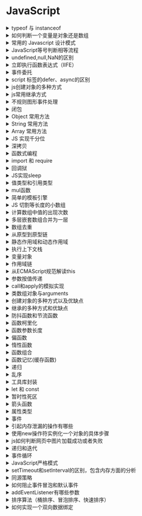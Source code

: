 # JavaScript

<details>
<summary>typeof 与 instanceof</summary>

> `typeof` 和 `instanceof` 常用来判断一个变量类型

typeof 一般只能返回如下几个结果: 

- number
- string
- boolean
- object
- function
- undefined

> `instanceof` 运算符判断是否属于某个构造的实例

#### 参考

- [JS中typeof与instanceof的区别](https://www.cnblogs.com/Trr-984688199/p/6180040.html)
- [JavaScript专题之类型判断(上)](https://github.com/mqyqingfeng/Blog/issues/28)
- [JavaScript专题之类型判断(下)](https://github.com/mqyqingfeng/Blog/issues/30)

</details>

<details>
<summary>如何判断一个变量是对象还是数组</summary>

- typeof + length

由于 `typeof` 都返回 `object`，因此需要加上 `length` 属性判断

```js
(o)=>{
  if(typeof o === 'object'){
    if( typeof o.length === 'number' ){
      return 'Array';
    } else {
      return 'Object';
    }
  }
}
```

- instanceof

```js
var obj = {};
var arr = [];

obj instanceof Object
arr instanceof Array
```

由于数组也是 `Object`，因此在判断的时候，需要先判断是否为 Array，然后才是 Object

```js
(o)=>{
  if(o instanceof Array){
    return 'Array';
  } else if(o instanceof Object){
    return 'Object';
  }
}
```

- constructor

```js
(o)=>{
  if(o.constructor === Array){
    return 'Array';
  } else if(o.constructor === Object){
    return 'Object';
  }
}
```

- toString()

数组原型和对象原型定义的toString()方法不同

```js
(o)=>{
  if(Object.prototype.toString.call(o) === '[object Array]'){
    return 'Array';
  } else if(Object.prototype.toString.call(o) === '[object Object]'){
    return 'Object';
  }
}
```

- Array.isArray()

```js
(o)=>{
  if(Array.isArray(o)){
    return 'Array';
  }
  return 'Object';
}
```

#### 参考

- [JS中typeof与instanceof的区别](https://www.cnblogs.com/Trr-984688199/p/6180040.html)
- [判断一个变量类型是数组还是对象](https://www.cnblogs.com/Walker-lyl/p/5597547.html)

</details>

<details>
<summary>常用的 Javascript 设计模式</summary>

> 设计模式：一套被反复使用、经过分类编目的、代码设计经验的总结

- 单体模式
- 工厂模式
- 单例模式
- 观察者模式（发布订阅模式）
- 策略模式
- 模板模式
- 代理模式
- 外观模式

#### 单体模式（不是单例）

> 只能被实例化一次，将一批相关的属性和方法组织在一起的对象

```js
const Singleton = {
  attribute: true,
  method1: ()=>{},
  method2: ()=>{}
};
```

#### 工厂模式

> 提供创建对象的接口，意思就是根据领导（调用者）的指示（参数），生产相应的产品（对象）

- `简单工厂模式`：使用一个类，通常为单体，来生成实例。
- `复杂工厂模式`：将其成员对象的实列化推到子类中，子类可以重写父类接口方法以便创建的时候指定自己的对象类型

```js
 // 简单工厂模式
const XMLHttpFactory = function(){};

XMLHttpFactory.createXMLHttp = function(){
  let XMLHttp = null;
  if (window.XMLHttpRequest){
    XMLHttp = new XMLHttpRequest()
  } else if (window.ActiveXObject){
    XMLHttp = new ActiveXObject("Microsoft.XMLHTTP")
  }
  return XMLHttp;
}

// XMLHttpFactory.createXMLHttp()这个方法根据当前环境的具体情况返回一个XHR对象。
const AjaxHander = function(){
  const XMLHttp = XMLHttpFactory.createXMLHttp();
}
```

```js
// 复杂工厂模式
const XMLHttpFactory =function(){};

XMLHttpFactory.prototype = {
　　// 如果真的要调用这个方法会抛出一个错误，它不能被实例化，只能用来派生子类
　　createFactory:function(){
  　　throw new Error('我是一个抽象方法，不能直接调用');
　　}
}

const XHRHandler = function(){}; // 定义一个子类

// 子类继承父类原型方法
extend( XHRHandler , XMLHttpFactory );

XHRHandler.prototype = new XMLHttpFactory(); // 把超类原型引用传递给子类,实现继承
XHRHandler.prototype.constructor = XHRHandler; // 重置子类原型的构造器为子类自身

//重新定义createFactory 方法
XHRHandler.prototype.createFactory = function(){
  var XMLHttp = null;
  if (window.XMLHttpRequest){
    XMLHttp = new XMLHttpRequest();
  } else if (window.ActiveXObject){
    XMLHttp = new ActiveXObject("Microsoft.XMLHTTP")
  }
  return XMLHttp;
}
```

#### 单例模式

> 单例模式定义了一个对象的创建过程，此对象只有一个单独的实例

```js
var single = (function(){
  var instance;

  function getInstance(){
　　// 如果该实例存在，则直接返回，否则就对其实例化
    if( instance === undefined ){
        instance = new Constructor();
    }
    return instance;
  }

  function Constructor(){
    // ... 生成单例的构造函数的代码
  }

  return {
      getInstance : getInstance
  }
})();
```

#### 观察者模式

> 定义对象间的一种一对多的依赖关系，以便当一个对象的状态发生改变时，所有依赖于它的对象都得到通知并自动刷新，也被称为是发布订阅模式。  
它需要一种高级的抽象策略，以便订阅者能够彼此独立地发生改变，而发行方能够接受任何有消费意向的订阅者  

```js
var pubsub = {};   // 定义发布者

(function (q) {

  var list = [],  //回调函数存放的数组，也就是记录有多少人订阅了我们东西
    subUid = -1;

  // 发布消息,遍历订阅者
  q.publish = function (type, content) {
    // type 为文章类型，content为文章内容

    // 如果没有人订阅，直接返回
    if (!list[type]) {

      return false;
    }

    setTimeout(function () {
      var subscribers = list[type],
        len = subscribers ? subscribers.length : 0;

      while (len--) {
        // 将内容注入到订阅者那里
        subscribers[len].func(type, content);
      }
    }, 0);

    return true;

  };
  //订阅方法，由订阅者来执行
  q.subscribe = function (type, func) {
    // 如果之前没有订阅过
    if (!list[type]) {
      list[type] = [];
    }

    // token相当于订阅者的id，这样的话如果退订，我们就可以针对它来知道是谁退订了。
    var token = (++subUid).toString();
    // 每订阅一个，就把它存入到我们的数组中去
    list[type].push({
      token: token,
      func: func
    });
    return token;
  };
  //退订方法
  q.unsubscribe = function (token) {
    for (var m in list) {
      if (list[m]) {
        for (var i = 0, j = list[m].length; i < j; i++) {
          if (list[m][i].token === token) {
            list[m].splice(i, 1);
            return token;
          }
        }
      }
    }
    return false;
  };

}(pubsub));

//将订阅赋值给一个变量，以便退订
var xing = pubsub.subscribe('JavaScript', function (type, content) {
  console.log('xing订阅的' + type + ": 内容内容为：" + content);
});

// 发布通知
pubsub.publish('JavaScript', '关于js的内容');
// 退订
pubsub.unsubscribe(girlA);
```

#### 策略模式

> 策略模式指的是定义一些列的算法，把他们一个个封装起来，目的就是将算法的使用与算法的实现分离开来。说白了就是以前要很多判断的写法，现在把判断里面的内容抽离开来，变成一个个小的个体

- Before

```js
function Price(personType, price) {
  //vip 5 折
  if (personType == 'vip') {
    return price * 0.5;
  } 
  else if (personType == 'old'){ //老客户 3 折
    return price * 0.3;
  } else {
    return price; //其他都全价
  }
}
```

- After

```js
// 对于vip客户
function vipPrice() {
  this.discount = 0.5;
}

vipPrice.prototype.getPrice = function (price) {
  　　return price * this.discount;
}
// 对于老客户
function oldPrice() {
  this.discount = 0.3;
}

oldPrice.prototype.getPrice = function (price) {
  return price * this.discount;
}
// 对于普通客户
function Price() {
  this.discount = 1;
}

Price.prototype.getPrice = function (price) {
  return price;
}

// 上下文，对于客户端的使用
function Context() {
  this.name = '';
  this.strategy = null;
  this.price = 0;
}

// strategy 不同客户对应的策略
Context.prototype.set = function (name, strategy, price) {
  this.name = name;
  this.strategy = strategy;
  this.price = price;
}
Context.prototype.getResult = function () {
  console.log(this.name + ' 的结账价为: ' + this.strategy.getPrice(this.price));
}

var context = new Context();
var vip = new vipPrice();
context.set('Vip', vip, 200);
context.getResult(); // Vip 的结账价为: 100
```

#### 模板模式

> 将一些公共方法封装到父类，子类可以继承这个父类，并且可以在子类中重写父类的方法，从而实现自己的业务逻辑

```js
var Interview = function () { };
// 笔试
Interview.prototype.writtenTest = function () {
  console.log("父类前端笔试");
};
// 技术面试
Interview.prototype.technicalInterview = function () {
  console.log("父类技术面试");
};

// 代码初始化
Interview.prototype.init = function () {
  this.writtenTest();
  this.technicalInterview();
};

// 重写父类方法，继承父类其他方法。
var AliInterview = function () { };
// 重置原型，即继承
AliInterview.prototype = new Interview();

// 子类重写方法 实现自己的业务逻辑
AliInterview.prototype.writtenTest = function () {
  console.log("子类前端面试");
}
var AliInterview = new AliInterview();
AliInterview.init();

// 子类前端笔试
// 父类技术面试
```

#### 代理模式

> 代理模式的中文含义就是帮别人做事，javascript的解释为：把对一个对象的访问, 交给另一个代理对象来操作.

```js
// 补打卡事件
var fillOut = function (lateDate) {
  this.lateDate = lateDate;
};

// Boss
var Boss = function (fillOut) {
  this.state = function (isSuccess) {
    console.log("忘记打卡的日期为：" + fillOut.lateDate + ", 补打卡状态：" + isSuccess);
  }
};
// 秘书代理boss 完成补打卡审批
var Secretary = function (fillOut) {
  this.state = function (isSuccess) {
    (new Boss(fillOut)).state(isSuccess); // 替Boss审批
  }
};

// 调用方法：
var secretary = new Secretary(new fillOut("2016-9-11"));
secretary.state("补打卡成功");
```

#### 外观模式

> 通过编写一个单独的函数，来简化对一个或多个更大型的，可能更为复杂的函数的访问。也就是说可以视外观模式为一种简化某些内容的手段，说白了，外观模式就是一个函数，封装了复杂的操作

比如一个跨浏览器的ajax调用

```js
function ajax(type, url, callback, data) {
  // 根据当前浏览器获取对ajax连接对象的引用
  var xhr = (function () {
    if (window.XMLHttpRequest) {
      return new XMLHttpRequest(); // 所有现代浏览器所使用的标准方法
    } else if (window.ActiveXObject) {
      return new ActiveXObject(); // 较老版本的internet Explorer兼容
    }
    // 如果没能找到相关的ajax连接对象，则跑出一个错误。
    throw new Error("Ajax not support in this browser.")
  }()),
    STATE_LOADED = 4,
    STATUS_OK = 200;
  // 一但从服务器收到表示成功的相应消息，则执行所给定的回调方法
  xhr.onreadystatechange = function{
    if (xhr.readyState !== STATE_LOADED) {
      return;
    }
    if (xhr.state == STATUS_OK) {
      callback(xhr.responseText);
    }
  }

  // 使用浏览器的ajax连接对象来向所给定的URL发出相关的调用
  xhr.open(type.toUpperCase(), url);
  xhr.send(data);
}

// 使用方法
ajax("get", "/api/fetch", function (result) {
  alert('收到的数据为：' + result);
})
```

#### 参考

- [常用的javascript设计模式](https://www.cnblogs.com/xianyulaodi/p/5827821.html)

</details>

<details>
<summary> JavaScript等号判断相等流程 </summary>

#### ===运算符判断相等的流程是怎样的

- 类型不同，不等
- null，undefined，boolean，number这四个类型的只要值(数值)相等，就相等，0 === 0 //true
- 只要其中有一个为NAN，则不等
- string类型，长度/内容/编码不同，都是不等，相同位置包含相同的16位，相等
- 指向相同的对象，数组，函数，则相等，若指向不同对象，不等

#### ==运算符判断相等的流程是怎样的

- 若类型不同，则按===规则判断
- 类型不同，则启用隐式类型转换
- 有NAN，一律返回false
- 有布尔类型，布尔类型转换成数字比较
- 有string类型，两种情况： 1. 对象，对象用toString方法转换成string相比。2.数字，string类型转换成数字进行比较
- null和undefined不会相互转换，相等
- 有数字类型，和对象相比，对象用valueof转换成原始值进行比较
- 其他情况，一律返回false

#### 参考

- [javascript等号判断相等流程](https://segmentfault.com/a/1190000006813184)

</details>

<details>
<summary> undefined,null,NaN的区别 </summary>

#### 类型分析

> JavaScript中的数据类型有 undefined,boolean,number,string,object等5种，前4种为原始类型，第5种为引用类型

```js
var a1;
var a2 = true;
var a3 = 1;
var a4 = "Hello";
var a5 = new Object();
var a6 = null;
var a7 = NaN;
var a8 = undefined;

typeof a  // undefined
typeof a1 // undefined
typeof a2 // boolean
typeof a3 // number
typeof a4 // string
typeof a5 // object
typeof a6 // object
typeof a7 // number
```

可以看出 `未定义的值` 和定义未赋值的为 `undefined`，`null` 是一种特殊的 `object` ,`NaN` 是一种特殊的 `number`

#### 比较运算

```js
var a1;  // undefined
var a2 = null;
var a3 = NaN;

a1 == a2 // true
a1 != a2 // false
a1 == a3 // false
a1 != a3 // true
a2 == a3 // false
a2 != a3 // true
a3 == a3 // false
a3 != a3 // true
```

1）`undefined` 与 `null` 是相等  
2）`NaN` 与任何值都不相等，与自己也不相等  

> null 表示无值，而 undefined 表示一个未声明的变量，或已声明但没有赋值的变量，或一个并不存在的对象属性

#### 参考

- [undefined,null,NaN的区别](https://www.jb51.net/article/44472.htm)

</details>

<details>
<summary>立即执行函数表达式（IIFE）</summary>

#### 参考

- [立即执行函数表达式（IIFE）](https://segmentfault.com/a/1190000003985390)

</details>

<details>
<summary>事件委托</summary>

#### 参考

- [事件委托](https://www.cnblogs.com/liugang-vip/p/5616484.html)

</details>

<details>
<summary>script 标签的defer、async的区别</summary>

> 由于解释器在解析执行js代码期间会阻塞页面其余部分的渲染，对于存在大量js代码的页面来说会导致浏览器出现长时间的空白和延迟

- `defer` 和 `async` 在网络加载过程是一致的，都是异步加载并执行的
- 两者的区别在于脚本加载完成之后何时执行，`defer` 执行需要等到文档所有元素解析完成之后，DOMContentLoaded事件触发执行之前，而 `async` 是加载完成后立即执行
- 如果存在多个有 `defer` 属性的脚本，那么它们是按照 `加载顺序` 执行脚本的；而对于 `async`，它的加载和执行是紧紧挨着的，无论声明顺序如何，只要加载完成就立刻执行，它对于应用脚本用处不大，因为它完全不考虑依赖

#### 参考

- [script标签中defer和async属性的区别](https://www.cnblogs.com/neusc/archive/2016/08/12/5764162.html)

</details>

<details>
<summary>js创建对象的多种方式</summary>

- 对象字面量
- 内置构造函数
- 构造函数模式
- 原型
- class

#### 参考

- [js创建对象的多种方式及优缺点](https://www.cnblogs.com/cythia/p/6958021.html)
- [JavaScript深入之创建对象的多种方式以及优缺点](https://github.com/mqyqingfeng/Blog/issues/15)

</details>

<details>
<summary>js常用继承方式</summary>

- 原型

```js
function Parent() { }
function Child() {}

Child.prototype = new Parent();
```

- 构造函数

```js
function Parent(name, age) {
  this.name = name;
  this.age = age;
}

function Child(name, age) {
  Parent.call(this, name, age); // 或者apply
}
```

- extends

```js
class Parent (){ }
class Child extends Parent { }
```

#### 参考

- [js中实现继承的几种方式](https://www.cnblogs.com/diligentYe/p/6413450.html)
- [JavaScript深入之继承的多种方式和优缺点](https://github.com/mqyqingfeng/Blog/issues/16)

</details>

<details>
<summary>不规则图形事件处理</summary>

**热区处理**

</details>

<details>
<summary>闭包</summary>

> 一个拥有许多变量和绑定了这些变量的环境的表达式（通常是一个函数），因而这些变量也是该表达式的一部分

> 闭包 = 函数 + 函数能够访问的自由变量  
> 自由变量是指在函数中使用的，但既不是函数参数也不是函数的局部变量的变量

**从技术的角度讲，所有的JavaScript函数都是闭包**

```js
var a = 1;

function foo() {
  console.log(a);
}

foo();
```

> foo 函数可以访问变量 a，但是 a 既不是 foo 函数的局部变量，也不是 foo 函数的参数，所以 a 就是自由变量。  
> 那么，函数 foo + foo 函数访问的自由变量 a 不就是构成了一个闭包嘛

因此这也就能解释为什么 `所有的JavaScript函数都是闭包`

#### 参考

- [全面理解Javascript闭包和闭包的几种写法及用途](https://www.cnblogs.com/yunfeifei/p/4019504.html)
- [学习Javascript闭包（Closure）](http://www.ruanyifeng.com/blog/2009/08/learning_javascript_closures.html)
- [JavaScript深入之闭包](https://github.com/mqyqingfeng/Blog/issues/9)

</details>

<details>
<summary>Object 常用方法</summary>

#### 参考

- [Object | MDN](https://developer.mozilla.org/zh-CN/docs/Web/JavaScript/Reference/Global_Objects/Object)

</details>

<details>
<summary>String 常用方法</summary>

#### 参考

- [String | MDN](https://developer.mozilla.org/en-US/docs/Web/JavaScript/Reference/Global_Objects/String)

</details>

<details>
<summary>Array 常用方法</summary>

#### 参考

- [Array | MDN](https://developer.mozilla.org/en-US/docs/Web/JavaScript/Reference/Global_Objects/Array)

</details>

<details>
<summary>JS 实现千分位</summary>

- 正则

```js
function format (num) {  
  var reg=/\d{1,3}(?=(\d{3})+$)/g;   
  return (num + '').replace(reg, '$&,');  
}
```

- for循环

```js
function format(num){  
  num=num+'';//数字转字符串  
  var str="";//字符串累加  
  for(var i=num.length- 1,j=1;i>=0;i--,j++){  
      if(j%3==0 && i!=0){//每隔三位加逗号，过滤正好在第一个数字的情况  
          str+=num[i]+",";//加千分位逗号  
          continue;  
      }  
      str+=num[i];//倒着累加数字
  }  
  return str.split('').reverse().join("");//字符串=>数组=>反转=>字符串  
} 
```

#### 参考

- [JS 实现千分位](https://www.cnblogs.com/lvmylife/p/8287247.html)

</details>

<details>
<summary>深拷贝</summary>

```js
function deepClone(obj){
    let objClone = Array.isArray(obj)?[]:{};
    if(obj && typeof obj==="object"){
        for(key in obj){
            if(obj.hasOwnProperty(key)){
                //判断ojb子元素是否为对象，如果是，递归复制
                if(obj[key]&&typeof obj[key] ==="object"){
                    objClone[key] = deepClone(obj[key]);
                }else{
                    //如果不是，简单复制
                    objClone[key] = obj[key];
                }
            }
        }
    }
    return objClone;
}
```

#### 参考

- [JS 深拷贝](https://www.cnblogs.com/echolun/p/7889848.html)
- [JavaScript专题之深浅拷贝](https://github.com/mqyqingfeng/Blog/issues/32)

</details>

<details>
<summary>函数式编程</summary>

> 将复杂过程抽象成单一处理逻辑的纯函数编码思想，即一个函数只干一件事件，相同输入对应相同输出，不受外部环境影响，执行过程也不影响外部环境

#### 参考

- [漫谈 JS 函数式编程](http://web.jobbole.com/91602/)

</details>

<details>
<summary>import 和 require</summary>

- `require` 是 `AMD|CommonJS` 规范的实现，动态加载模块，在运行时确定模块的依赖关系及输入/输出的变量
- `import` 静态加载，在编译时期就确定输入/输出的变量

#### 参考

- [JS 中的require 和 import 区别](https://www.cnblogs.com/ariel-zhang/p/7127714.html)
- [Javascript(es2016) import和require用法和区别](https://blog.csdn.net/chinaycheng/article/details/52559439)
- [前端模块化（CommonJs,AMD和CMD）](https://www.jianshu.com/p/d67bc79976e6)

</details>

<details>
<summary>回调狱</summary>

- Promise
- async / await
- Generator
- * / yeild

#### 参考

- [JavaScript中避免回调地狱方法](https://blog.csdn.net/m0_37263637/article/details/80742239)

</details>

<details>
<summary>JS实现sleep</summary>

```js
function sleep(numberMillis) {
  var now = new Date();
  var exitTime = now.getTime() + numberMillis;
  while (true) {
    now = new Date();
    if (now.getTime() > exitTime)
      return;
  }
} 
```

#### 参考

- [javascript里模拟sleep(两种实现方式)](https://www.jb51.net/article/33581.htm)

</details>

<details>
<summary>值类型和引用类型</summary>

- 基本数据类型：`undefined`、`null`、`boolean`、`number`、`string`、`symbol`
- 引用数据类型：`object`、`array`、`function`

值类型直接指向值，引用类型指向内存地址

#### 参考

- [JS 的基本数据类型和引用数据类型](https://github.com/zanjs/awesome-frontend-interview/issues/6)

</details>

<details>
<summary>mul函数</summary>

- 递归 和 valueOf

```js
function mul(x) {
  const res = (y) => mul(x * y);
  res.valueOf = () => x;
  return res;
}
```

#### 参考

- [mul函数](https://www.cnblogs.com/newh5/p/6337038.html)

</details>

<details>
<summary>简单的模板引擎</summary>

主要思想通过 `new Function` 构造可执行的方法

```js
var fn = new Function("arg", "console.log(arg + 1);");
```

等同于

```js
var fn = function(arg) {
  console.log(arg + 1);
}
```

#### 参考

- [教你使用javascript简单写一个页面模板引擎](https://www.jb51.net/article/65480.htm)
- [underscore 系列之实现一个模板引擎(上)](https://github.com/mqyqingfeng/Blog/issues/63)
- [underscore 系列之实现一个模板引擎(下)](https://github.com/mqyqingfeng/Blog/issues/70)

</details>

<details>
<summary>JS 切割等长度的小数组</summary>

```js
const chunk = (arr, size) =>
Array.from({length: Math.ceil(arr.length / size)}, (v, i) => arr.slice(i * size, i * size + size));
// chunk([1,2,3,4,5], 2) -> [[1,2],[3,4],[5]]
```

#### 参考

- [30-seconds-of-code](https://github.com/kujian/30-seconds-of-code#chunk)

</details>

<details>
<summary>计算数组中值的出现次数</summary>

```js
const counts = (arr, value) => arr.reduce((a, v) => v === value ? a + 1 : a + 0, 0);
```

#### 参考

- [30-seconds-of-code](https://github.com/kujian/30-seconds-of-code#countoccurrences)

</details>

<details>
<summary>多层嵌套数组合并为一层</summary>

```js
const deepFlatten = arr => [].concat(...arr.map(v => Array.isArray(v) ? deepFlatten(v) : v));
```

#### 参考

- [30-seconds-of-code](https://github.com/kujian/30-seconds-of-code#deepFlatten)

</details>

<details>
<summary>数组去重</summary>

这种方式有意思哈

```js
const unique = arr => arr.filter(i => arr.indexOf(i) === arr.lastIndexOf(i));
```

#### 参考

- [30-seconds-of-code](https://github.com/kujian/30-seconds-of-code#filternonunique)
- [JavaScript专题之数组去重](https://github.com/mqyqingfeng/Blog/issues/27)

</details>

<details>
<summary>从原型到原型链</summary>

`prototype` `__proto__` 是属性，并不是原型；`prototype` 是构造函数上的属性，而 `__proto__` 是实例对象上的属性; 而 构造的`prototype`属性指向的是一个对象，而这个对象才是原型，而实例对象的`__proto__`属性也是执行这个原型

即： `构造.prototype` === `原型` === `实例.__proto__`

而原型有一个 `constructor` 属性，这个属性指向的又是构造，因此又有了 

`原型.constructor` === `构造`,也有了下边的推导：

`原型.constructor` === `构造` === `构造.prototype.constructor` === `实例.__proto__.constructor`

#### 参考

- [JavaScript深入系列](https://github.com/mqyqingfeng/Blog/issues/2)

</details>

<details>
<summary>静态作用域和动态作用域</summary>

> 一个概念 静态作用域 即是 `词法作用域`

- JavaScript 采用的是`词法作用域`，函数的作用域在函数定义的时候就决定了
- 相对于静态的`动态作用域`，动态的作用域是在函数执行的时候决定的.

**变量提升**： 提升的是`声明`，不包含初始操作  
**函数提升**：同样提升的是 函数`声明`,而函数表达式不能提升的(`var fun = ()=>{}`; fun，虽然是个函数，但它(`fun`)是一个函数表达式，和普通的变量声明一样)，且 **函数提升优先级高于变量提升** ，如  

```js
f(); 
var scope = "local scope"; 
function f() { return ; } // 这里的scope是undefined

// 等价于

function f() {return scope};
var scope; // 变量提升，提升的只是申明
f(); // 执行的时候变量并没有赋值，所以是undefined
scope = "local scope";
```

#### 参考

- [JavaScript词法作用域和动态作用域](https://github.com/mqyqingfeng/Blog/issues/3)

</details>

<details>
<summary>执行上下文栈</summary>

> 管理JavaScript执行上下文的栈对象

JavaScript 的可执行代码(executable code)的类型：

- 全局代码
- 函数代码
- eval代码

栈底是全局上下文，只有当整个应用程序结束的时候，`执行上下文栈 EC-Stack`才会被清空

#### 参考

- [JavaScript深入之执行上下文栈](https://github.com/mqyqingfeng/Blog/issues/4)

</details>

<details>
<summary>变量对象</summary>

> 当 JavaScript 代码执行一段可执行代码(executable code)时，会创建对应的执行上下文(execution context)。对于每个执行上下文，都有三个重要属性：

- 变量对象(Variable object，VO)
- 作用域链(Scope chain)
- this

> 变量对象是与执行上下文相关的数据作用域，存储了在上下文中定义的变量和函数声明

`变量对象` ：个人理解为存储了当前上下文对象下的 `变量`和 `函数声明` 的一个容器对象  

> 不同上下文下的变量对象是不同的，分为 `全局上下文下的变量对象` 和 `函数上下文下的变量对象`

### 全局上下文下的变量对象

> 全局上下文中的变量对象就是全局对象，如 浏览器中的 `window` 对象，Nodejs中的 `global`  
> 全局上下文下的变量对象使用 `VO` 表示  

### 函数上下文下的变量对象

> 函数上下文下中我们使用活动对象(activation object) `AO` 来表示变量对象

> **活动对象和变量对象其实是一个东西**，只是变量对象是规范上的或者说是引擎实现上的，不可在 JavaScript 环境中访问，只有到当进入 `一个执行上下文` 中，这个执行上下文的变量对象才会被激活，所以才叫 `activation object` ，而只有被激活的变量对象，也就是活动对象上的各种属性才能被访问

个人理解为：变量对象是一个抽象的概念或抽象实现，最开始（`声明的阶段`）是不能直接获取的；而只有在 `进入函数上下文`，`执行` 的时候（`解析的阶段`）才能被访问，也就是从 `VO`要变成 `AO`的话，需要 `进入函数上下文`

**执行上下文的代码会分成两个阶段进行处理：分析和执行，我们也可以叫做：**

- 进入执行上下文
- 代码执行

### 进入执行上下文

> 当进入执行上下文时，这时候还没有执行代码，

变量对象会包括：

1. 函数的所有形参 (如果是函数上下文)
    - 由名称和对应值组成的一个变量对象的属性被创建
    - 没有实参，属性值设为 undefined
2. 函数声明
    - 由名称和对应值（函数对象(function-object)）组成一个变量对象的属性被创建
    - 如果变量对象已经存在相同名称的属性，则完全替换这个属性
3. 变量声明
    - 由名称和对应值（undefined）组成一个变量对象的属性被创建；
    - 如果变量名称跟已经声明的形式参数或函数相同，则变量声明不会干扰已经存在的这类属性

个人理解为：分为三个阶段:

> 函数上下文才会有这个阶段，会先进行函数参数的声明，即 `形参初始阶段`，这个阶段变量对象的`属性`的会被创建，而形参的名称作为 `key`，值 `value` 为调用时的值；这个阶段没有实参，其值全都是 `undefined`,如：

```js
AO = {
  arguments:{...},
  param: value,
  param: value,
}
```

> 第二个阶段是 `函数声明的阶段` ，在这个阶段中变量对象 `属性`被创建，而 `函数名` 会作为 `key`，其值是这个函数，如果存在同名函数的话，后边的会覆盖前边的函数声明，如：

```js
AO = {
  arguments:{...},
  fun: ()=>{},
  fun: ()=>{},
}
```

> 第三个阶段是 `变量声明的阶段` ，在这个阶段变量被声明，`变量名` 作为 `key`,其值全都是 `undefined`，如果变量名称跟 `已经声明的形式参数` 或 `函数相同`，那么这个变量声明直接跳过(忽略不执行)，因此 *变量声明不会干扰已经存在的这个属性*，如：

```js
AO = {
  arguments:{...},
  variable: undefined,
  variable: undefined,
}
```

### 代码执行阶段

> 在代码执行阶段，会顺序执行代码，根据代码，修改变量对象的值

```js
AO = {
  arguments:{...},
  param: value,
  param: value,
  fun: ()=>{},
  fun: ()=>{},
  variable: value,
  variable: value,
}
```

> 总结

- `全局上下文`的 `变量对象` 初始化是 `全局对象`
- `函数上下文` 的 `变量对象` 初始化 `只` 包括 `Arguments 对象`
- 在 `进入执行上下文` 时会给 `变量对象` 添加 `形参`、`函数声明`、`变量声明` 等初始的属性值
- 在 `代码执行` 阶段，会再次修改变量对象的属性值，`具体的代码执行操作`

注意：

> 注重注意的是`进入执行上下文`第二个阶段，这个阶段有了 `形参` `函数声明` 但 `变量声明` 只是声明，变量具体的值需要到代码执行的时候才能确定

如下代码：

```js
console.log(foo);

function foo(){
    console.log("foo");
}

var foo = 1;
```

等价于

```js
var foo = ()=>{} // 函数声明，函数提升
// var foo; 变量声明，变量提升，由于与函数同名，被忽略，因此不执行
console.log(foo); // 打印出来的值是函数

foo = 1; // foo 被重新赋值为变量的值
```

#### 参考

- [JavaScript深入之变量对象](https://github.com/mqyqingfeng/Blog/issues/5)

</details>

<details>
<summary>作用域链</summary>

> 当查找变量的时候，会先从当前上下文的变量对象中查找，如果没有找到，就会从父级(词法层面上的父级)执行上下文的变量对象中查找，一直找到全局上下文的变量对象，也就是全局对象。这样由多个执行上下文的变量对象构成的链表就叫做作用域链

个人理解为：作用域链就是保存了当前上下文，和所有父级(词法层面父级)上下文的一个栈集合，而这个上下文环境是使用 `VO` 对象保存，而在函数具体的执行阶段(执行代码的时候) ，由 `VO` 转化成 `AO`，而这个作用域链会在函数中使用一个叫 `Scope` 的属性定义，`Scope` 就是当前函数能访问的所有上下文的集合数组，因此函数能根据这个集合查找自己能访问的属性或变量

如原文例子：

```js
function foo() {
  function bar() {
    ...
  }
}
```

1. 第一步：`foo` 函数进入到函数声明，形参初始化，变量声明的阶段，这个时候呢，会创建 `VO`对象，并保存当前函数能访问的`VO`引用到上下文中的 `Scope`，最外层始终是有一个 `全局VO` 的，不然我们怎么能在函数内部访问到全局变量和函数呢，即

```js
// foo 的 VO 对象
VO = {
  arguments: {...},
  bar: undefined,
  this,
}
```

```js
ECStack = [
  fooContext:{
    Scope:[global.VO]
  },
  globalContext,
]
```

2. 函数 `foo` 执行的时候，会先做好准备工作（预编译吧），VO 变成 `AO`，并在这个阶段完成变量赋值等初始操作，并且 把当前函数的作用域保存到 上下文的作用域链 `Scope` 当中,即

```js
ECStack = [
  fooContext:{
    Scope:[foo.AO, global.VO]
  },
  globalContext:{
    Scope:[global.VO]
  },
]
```

至于为什么在函数执行阶段的准备阶段，才进行当前作用域链的拷贝工作，个人理解为在之前的阶段（声明阶段），函数自己都不知道能访问到哪些东西，因为申明阶段的所有变量都是 `undefined`,因此在 `完成准备阶段之后，执行代码之前`，保存当前上下文的引用到作用域链，那么接下来执行代码的时候就能够通过作用域链访问到所有定义过的属性或方法

3. 在 `foo` 进入上下文，foo内部函数声明阶段的时候，`bar` 函数被申明，那么`bar` 的 `AO` 被创建，同样的也会保留自己能访问到的所有父级上下文到自己上下文的 `Scope` ，即

```js
ECStack = [
  barContext:{
    Scope:[bar.AO, foo.VO, global.VO]
  },
  fooContext:{
    Scope:[foo.AO, global.VO]
  },
  globalContext:{
    Scope:[global.VO]
  },
]
```

有点比较重要的是 `只有当函数执行的时候才会进行压栈的操作`，上边的 `ECStack` 只是为了展示 `Scope` 保存的内容  

其次，在我们的 `闭包` 操作当中，内部函数(`bar`)在外部函数(`foo`)执行结束后，任能继续访问外部函数定义的变量，那也是因为 `内部函数` 的上下文中作用域链保存了外部函数的 `AO` 对象，即使 外部函数已经执行完毕，并外部上下文被销毁，但由于还保留着对外部 `AO` 的引用，内存中数据并没有销毁，因此也是能够访问的，那么如下闭包的例子也就能解释了

```js
function outter() {
  var param = 1;
  function inner() {
    console.log(param)
  }

  return inner;
}

outter()();
```

#### 参考

- [JavaScript深入之作用域链](https://github.com/mqyqingfeng/Blog/issues/6)
- [JavaScript深入之执行上下文](https://github.com/mqyqingfeng/Blog/issues/8)

</details>

<details>
<summary>从ECMAScript规范解读this</summary>

还理解不了😅

#### 参考

- [JavaScript深入之从ECMAScript规范解读this](https://github.com/mqyqingfeng/Blog/issues/7)

</details>

<details>
<summary>参数按值传递</summary>

函数参数传递的时候，参数数据类型分为

- 值类型
- 引用类型

但这只是参数的类型，真正在传递给函数的时候，值类型传递值的拷贝  

而引用类型参数传递 **引用的拷贝**，原文讨论中有一个形象的比喻就是，`文件`、`文件夹` 和 `快捷方式` ，那么值传递就是直接拷贝文件，而引用类型是拷贝的快捷方式，因此在函数内部 `直接` 修改值，就是修改了快捷方式，将引用地址改变而已，并没有修改引用地址所指向的具体指，然后在函数内部修改 `引用地址所指向的值`,那么相当于修改原来的文件

#### 参考

- [JavaScript深入之参数按值传递](https://github.com/mqyqingfeng/Blog/issues/10)

</details>

<details>
<summary>call和apply的模拟实现</summary>

思路为：

- 将函数赋值给要绑定的 `this` 对象的一个属性
- 执行这个属性指向的函数
- 删除该属性

```js
Function.prototype.call = function(context) {
  // 首先要获取调用call的函数，用this可以获取
  context.fn = this; // 将函数赋值给要绑定的 `this` 对象的一个属性
  context.fn(); // 执行这个属性指向的函数
  delete context.fn; // 删除该属性
}

var foo = {
  value: 1
};

function bar() {
  console.log(this.value);
}

bar.call(foo);
```

#### 参考

- [JavaScript深入之call和apply的模拟实现](https://github.com/mqyqingfeng/Blog/issues/11)

</details>

<details>
<summary>类数组对象与arguments</summary>

#### 参考

- [JavaScript深入之类数组对象与arguments](https://github.com/mqyqingfeng/Blog/issues/14)

</details>

<details>
<summary>创建对象的多种方式以及优缺点</summary>

4.1

```js
function Person(name) {
    this.name = name;
    if (typeof this.getName != "function") {
        Person.prototype = {
            constructor: Person,
            getName: function () {
                console.log(this.name);
            }
        }
    }
}

var person1 = new Person('kevin');
var person2 = new Person('daisy');

// 报错 并没有该方法
person1.getName();

// 注释掉上面的代码，这句是可以执行的。
person2.getName();
```

个人对于原文这个示例的理解：

> 讨论中有个示例图，解释的比较清楚的一点是：js创建一个对象时是 `先建立原型关系`，而 `后执行构造函数`  
那么在 `第一个` `var person1= new Person('Kevin')` 调用的时候，函数(类)的 `Person.prototype` 还并没有被修改，然后再执行类似 `Person.apply(obj)` 的操作，在这个apply操作中，构造被执行，那么 `if` 里边的内容被执行，然后 `Person.prototype` 才被修改，指向新的一个字面量对象，
重点是，这个时候 `person1` 的原型还是指向的被 `修改之前` 的 `Person.prototype`，而在第二次 `var person2 = new Person('Daisy')` 的时候，`Person.prototype` 已经被修改，因此 `person1` 原型上是没有 `getName`，而 `person2` 可以正常调用

#### 参考

- [JavaScript深入之创建对象的多种方式以及优缺点](https://github.com/mqyqingfeng/Blog/issues/15)

</details>

<details>
<summary>继承的多种方式和优缺点</summary>

对于原文示例 6 寄生组合式继承，及直接写 `Child.prototype = Parent.prototype;` 的方式的理解

```js
function Parent (name) {
    this.name = name;
    this.colors = ['red', 'blue', 'green'];
}

Parent.prototype.getName = function () {
    console.log(this.name)
}

function Child (name, age) {
    Parent.call(this, name);
    this.age = age;
}

Child.prototype = new Parent();

var child1 = new Child('kevin', '18');
```

```js
function Parent (name) {
    this.name = name;
    this.colors = ['red', 'blue', 'green'];
}

Parent.prototype.getName = function () {
    console.log(this.name)
}

function Child (name, age) {
    Parent.call(this, name);
    this.age = age;
}

// 关键的三步
var F = function () {};

F.prototype = Parent.prototype;

Child.prototype = new F();


var child1 = new Child('kevin', '18');
```

这关键的第三步，个人这样理解的

> 第一种方式 `Child.prototype = new Parent()`，Child的原型直接指向的是Parent的 `实例`，这种方式会调用两次 Parent 构造这一点毋庸置疑，有意思的是修改为

```js
// 关键的三步
var F = function () {};
F.prototype = Parent.prototype;
Child.prototype = new F();
```

```js
Child.prototype = Parent.prototype;
```

这两种方式，区别在于下边一种是将Child的原型直接指向了Parent的原型，因此在修改Child.prototype的时候，是会修改到Parent.prototype，因为这两个指向的是同一个对象(原型是一个对象)，而使用 `F` 中间函数的方式，我的理解为 Child的原型指向`F` 的实例，而实例 `new F()` 的原型才是指向 `Parent.prototype` ，因此如下图：

```
Child.prototype -> `new F()`: F实例 -- F实例.__proto__ --> Parent.prototype -> {}:Parent的原型
```

那么在修改 Child.prototype 的时候，其实是在 `实例F` 上修改而已，没有直接在Parent.prototype 上修改

可以理解为在 Child 和 Parent 之间添加了一个 `中间层` ，但是这并没有破坏原型的继承

#### 参考

- [JavaScript深入之继承的多种方式和优缺点](https://github.com/mqyqingfeng/Blog/issues/16)

</details>

<details>
<summary>防抖函数和节流函数</summary>

概念解释

- 函数防抖: 频繁触发,一段时间内没有重复触发，才会执行一次函数
- 函数节流: 频繁触发,一段时间内只执行一次函数

防抖原理：`clearTimeout & setTimeout` 的运用

```js
function debounce(func, wait) {
  var timeout;
  return function () {
    clearTimeout(timeout)
    timeout = setTimeout(func, wait);
  }
}
```

节流原理：函数 `执行标示` + `clearTimeout & setTimeout` 的运用

```js
function throttle(func, wait) {
  var timeout;
  var previous = 0;

  return function() {
    context = this;
    args = arguments;
    if (!timeout) { // 执行过后 timeout 是有值的，直到被赋值 null
      timeout = setTimeout(function(){
        timeout = null; // 关键操作
        func.apply(context, args)
      }, wait)
    }
  }
}
```

#### 参考

- [JavaScript专题之跟着underscore学防抖](https://github.com/mqyqingfeng/Blog/issues/22)
- [JavaScript专题之跟着underscore学节流](https://github.com/mqyqingfeng/Blog/issues/26)
- [js函数节流和函数防抖](https://www.cnblogs.com/fanfan-code/p/6400282.html)

</details>

<details>
<summary>函数柯里化</summary>

> 柯里化是一种将使用多个参数的一个函数转换成一系列使用一个参数的函数的技术  
即：`1` 个 `n元` 的函数，转化为 `n` 个 `1元` 的函数

#### 参考

- [JavaScript专题之函数柯里化](https://github.com/mqyqingfeng/Blog/issues/42)

</details>

<details>
<summary>函数参数长度</summary>

- `函数.length` 为函数形参个数
- `arguments` 执行时实参个数

```js
var fun = function(a, b){
  console.log(arguments.length);
}

fun.length; // 2
fun(1, 2 , 3) // 3
```

#### 参考

- [JavaScript专题之函数柯里化 | issuecomment](https://github.com/mqyqingfeng/Blog/issues/42#issuecomment-362534423)
</details>

<details>
<summary>偏函数</summary>

> 将一个 `n元` 函数转换成一个 `n - x 元` 函数

#### 参考

- [JavaScript专题之偏函数](https://github.com/mqyqingfeng/Blog/issues/43)
</details>

<details>
<summary>惰性函数</summary>

- 非惰性函数写法

```js
function addEvent (type, el, fn) {
    if (window.addEventListener) {
        el.addEventListener(type, fn, false);
    }
    else if(window.attachEvent){
        el.attachEvent('on' + type, fn);
    }
}
```

- 惰性函数写法

```js
function addEvent (type, el, fn) {
    if (window.addEventListener) {
        addEvent = function (type, el, fn) {
            el.addEventListener(type, fn, false);
        }
    }
    else if(window.attachEvent){
        addEvent = function (type, el, fn) {
            el.attachEvent('on' + type, fn);
        }
    }
    
    addEvent(type, el, fn);
}
```

> 当我们每次都需要进行条件判断，其实只需要判断一次，接下来的使用方式都不会发生改变的时候，想想是否可以考虑使用惰性函数

两种写法对比分析：

> 惰性函数优势在于，再次执行时，并不需要再次判断，而是在第一次执行函数过程中，就将当前正确的方法重新赋值给了当前函数，那这样就可以减低执行时间，因此也是对函数的一种优化，之所以在函数内部执行一次函数 `addEvent` ，是因为第一次执行函数的时候 `if else` 只是对 `addEvent` 做了处理，并没有对 当前执行函数进行操作，因此在重新执行一次，即可达到在执行函数的同时并对函数进行惰性操作

#### 参考

- [JavaScript专题之惰性函数](https://github.com/mqyqingfeng/Blog/issues/44)
</details>

<details>
<summary>函数组合</summary>

还不能完全理解 😓 ，但这种方式将一个复杂的函数，颗粒化为多个简单的函数，这样可以提高代码复用和降低耦合，并且逻辑也更加清晰

#### 参考

- [JavaScript专题之函数组合](https://github.com/mqyqingfeng/Blog/issues/45)
</details>

<details>
<summary>函数记忆(缓存函数)</summary>

> 原理上把参数和对应的结果数据存到一个对象中，调用时，判断参数对应的数据是否存在，存在就返回对应的结果数据

```js
var memoize = function(func, hasher) {
    var memoize = function(key) {
        var cache = memoize.cache;
        var address = '' + (hasher ? hasher.apply(this, arguments) : key);
        if (!cache[address]) {
            cache[address] = func.apply(this, arguments);
        }
        return cache[address];
    };
    memoize.cache = {};
    return memoize;
};

var add = function(a, b, c) {
  return a + b + c;
}

var memoizedAdd = memoize(add, function(){
    var args = Array.prototype.slice.call(arguments)
    return JSON.stringify(args)
})

memoizedAdd(1, 2, 3)
```

#### 参考

- [JavaScript专题之函数记忆](https://github.com/mqyqingfeng/Blog/issues/46)
</details>

<details>
<summary>递归</summary>

- 尾调用

> 尾调用，是指函数内部的最后一个动作是函数调用。该调用的返回值，直接返回给函数

```js
// 尾调用
function f(x){
    return g(x);
}

// 非尾调用
function f(x){
    return g(x) + 1; // g(x) 的返回值还需要跟 1 进行计算后，f(x)才会返回值，因此这个不是尾调用
}
```

*由于 **尾调用** 对于函数执行上下文栈，在 `return` 操作时会先弹出父级上下文栈，因此在递归函数执行优化方面有优势*

```js
ECStack.push(<f> functionContext);
ECStack.pop();
ECStack.push(<g> functionContext);
ECStack.pop();
```

#### 参考

- [JavaScript专题之递归](https://github.com/mqyqingfeng/Blog/issues/49)
</details>

<details>
<summary>乱序</summary>

两种排序写法：

- 插入排序

```js
function InsertionSort(a, from, to) {
    for (var i = from + 1; i < to; i++) {
        var element = a[i];
        for (var j = i - 1; j >= from; j--) {
            var tmp = a[j];
            // comparefn，如果这个比较函数，使用 `Math.ramdom - 0.5` 的话，就存在乱序不完整的问题
            var order = comparefn(tmp, element);
            if (order > 0) {
                a[j + 1] = tmp;
            } else {
                break;
            }
        }
        a[j + 1] = element;
    }
};
```

- Fisher–Yates

> 原理：当前元素与以后随机位置的元素进行交换

```js
function shuffle(a) {
    var j, x, i;
    for (i = a.length; i; i--) {
        j = Math.floor(Math.random() * i);
        x = a[i - 1];
        a[i - 1] = a[j];
        a[j] = x;
    }
    return a;
}
```

#### 参考

- [JavaScript专题之乱序](https://github.com/mqyqingfeng/Blog/issues/51)
</details>

<details>
<summary>工具库封装</summary>

有如下几个知识点：

- `root` 挂载

```js
var root = (typeof self == 'object' && self.self == self && self) ||
           (typeof global == 'object' && global.global == global && global) ||
           this ||
           {};

var _ = function() {}

root._ = _;
```

- 面向对象和面向函数的实现

示例写法：

```js
// 函数式风格
_.each([1, 2, 3], function(item){
    console.log(item)
});

// 面向对象风格
_([1, 2, 3]).each(function(item){
    console.log(item)
});
```

实现方式：

```js
var _ = function(obj) {
    if (!(this instanceof _)) return new _(obj);
    this._wrapped = obj;
};
```

- 内部值缓存

```js
this._wrapped = obj;
```

- 函数方法挂载到函数原型

> 遍历函数上的方法然后赋值给函数原型

```js
_.prototype[func] = function() {
    var args = [this._wrapped];
    Array.prototype.push.apply(args, arguments);
    return func.apply(_, args);
};
```

- 链式调用

> 原理：`return` 当前函数对象，而不是直接返回结果，结果通过单独的方法调用，如 `vlaue`

```js
_.fun = function (obj) {
    var instance = _(obj);
    instance._chain = true;
    return instance;
};

_.prototype.value = function (){
  return this._wrapped;
}
```

- 防冲突函数

> 原理为先缓存冲突之前的值，然后将缓存之前的值重新赋值给冲突的变量，最后将当前工具函数对象，直接返回给接收的全局变量

```js
// 源码一开始的时候便储存之前的 _ 对象
var previousUnderscore = root._; // 假设root为window对象，即 window._; 那么previousUnderscore即缓存了之前的window._对象

_.noConflict = function() {
    root._ = previousUnderscore; // 执行函数时就将window._ = 重新赋值回去了
    return this; // 返回this 就是返回了当前函数对象，即 _ ;
};

var $ = _.noConflict(); // _ 对象那么就通过 $ 接收了
```

#### 参考

- [underscore 系列之如何写自己的 underscore](https://github.com/mqyqingfeng/Blog/issues/56)
- [underscore 系列之链式调用](https://github.com/mqyqingfeng/Blog/issues/57)
- [underscore 系列之防冲突与 Utility Functions](https://github.com/mqyqingfeng/Blog/issues/62)
</details>

<details>
<summary>let 和 const</summary>

> 为了加强对变量生命周期的控制，ECMAScript 6 引入了块级作用域

let 和 const 的特点

- 不会被提升
- 重复声明报错
- 不绑定全局作用域
- const是指向地址不能被修改，如果const定义的是对象，那么对象的属性还是可以被修改的

```js
const obj = { prop: ''};
obj.prop = 'some value';
```

#### 参考

- [ES6 系列之 let 和 const](https://github.com/mqyqingfeng/Blog/issues/82)
</details>

<details>
<summary>暂时性死区</summary>

> ES6明确规定，如果区块中存在let和const命令，这个区块对这些命令声明的变量，从一开始就形成了封闭作用域。凡是在声明之前就使用这些变量，就会报错。在代码块内，使用let命令声明变量之前，该变量都是不可用的。这在语法上，称为“暂时性死区”（temporal dead zone，简称 TDZ）

```js
function bar(x = y, y = 2) {
  return [x, y];
}

bar(); // 报错
```

编译之后，因为是严格模式，所有变量必须先声明

```js
"use strict";

function bar() {
  var x = arguments.length > 0 && arguments[0] !== undefined ? arguments[0] : y;
  var y = arguments.length > 1 && arguments[1] !== undefined ? arguments[1] : 2;

  return [x, y];
}
```

#### 参考

- [ES6 系列之 let 和 const](https://github.com/mqyqingfeng/Blog/issues/82)
- [js中暂时性死区的疑问](https://segmentfault.com/q/1010000008877158)

</details>

<details>
<summary>箭头函数</summary>

- 没有 this
- 没有 arguments
- 不能通过 new 关键字调用
- 没有原型
- 没有 super

#### 参考

- [ES6 系列之箭头函数](https://github.com/mqyqingfeng/Blog/issues/85)

</details>

<details>
<summary>属性类型</summary>

> 数据属性包含一个数据值的位置，在这个位置可以读取和写入值，数据属性有4个描述其行为的特性

- Configurable
- Enumerable
- Writable
- Value

*Object.defineProperty定义对象的属性 Configurable、Enumerable、Writable默认值都是false，而Value没有设置则是undefined*

#### 访问器属性

> 访问器属性不包括数据值，包含一堆getter和setter函数（这两个函数不是必须的）。在读取属性的时，会调用getter函数，这个函数负责返回有效值，在写入访问器属性时，会调用getter函数并传入新值，这个函数负责决定如何处理数据。分别有以下属性

- Configurable
- Enumerable
- Get
- Set

#### 参考

- [qianlongo/professional-js](https://github.com/qianlongo/professional-js/blob/master/%E7%AC%AC6%E7%AB%A0-%E9%9D%A2%E5%90%91%E5%AF%B9%E8%B1%A1%E7%9A%84%E7%A8%8B%E5%BA%8F%E8%AE%BE%E8%AE%A1.md#611-%E5%B1%9E%E6%80%A7%E7%B1%BB%E5%9E%8B)

</details>

<details>
<summary>事件</summary>

#### 参考

- [qianlongo/professional-js](https://github.com/qianlongo/professional-js/blob/master/%E7%AC%AC13%E7%AB%A0-%E4%BA%8B%E4%BB%B6.md)

</details>

<details>
<summary>引起内存泄漏的操作有哪些</summary>

- 全局变量引起
- 闭包引起
- dom清空，事件未清除
- 子元素存在引用
- 被遗忘的计时器

#### 参考

- [huruji/FE-Interview](https://huruji.github.io/FE-Interview/#/docs/JavaScript?id=_1%E5%BC%95%E8%B5%B7%E5%86%85%E5%AD%98%E6%B3%84%E6%BC%8F%E7%9A%84%E6%93%8D%E4%BD%9C%E6%9C%89%E5%93%AA%E4%BA%9B)

</details>

<details>
<summary>使用new操作符实例化一个对象的具体步骤</summary>

1.构造一个新的对象  
2.将构造函数的作用域赋给新对象（也就是说this指向了新的对象）  
3.执行构造函数中的代码  
4.返回新对象  

#### 参考

- [huruji/FE-Interview](https://huruji.github.io/FE-Interview/#/docs/JavaScript?id=_1%E5%BC%95%E8%B5%B7%E5%86%85%E5%AD%98%E6%B3%84%E6%BC%8F%E7%9A%84%E6%93%8D%E4%BD%9C%E6%9C%89%E5%93%AA%E4%BA%9B)

</details>

<details>
<summary>js如何判断网页中图片加载成功或者失败</summary>

- onload: 事件运行加载成功
- onerror: 事件判断失败

#### 参考

- [huruji/FE-Interview](https://huruji.github.io/FE-Interview/#/docs/JavaScript?id=_9js%E5%A6%82%E4%BD%95%E5%88%A4%E6%96%AD%E7%BD%91%E9%A1%B5%E4%B8%AD%E5%9B%BE%E7%89%87%E5%8A%A0%E8%BD%BD%E6%88%90%E5%8A%9F%E6%88%96%E8%80%85%E5%A4%B1%E8%B4%A5)

</details>

<details>
<summary>递归和迭代</summary>

> 迭代:利用变量的原值推算出变量的一个新值.如果递归是自己调用自己的话,迭代就是A不停的调用B.

```js
// 迭代，重复一定的算法，达到想要的目的
function iteration(x){
   var sum=1; 
   for(x; x>=1; x--){
       sum = sum * x;
   }
}
```

```js
// 递归
function recursion(x){
   if(x>1){
       return x * recursion(x-1);
   }else{
       return 1;
   }
}
```

#### 参考

- [深究递归和迭代的区别、联系、优缺点及实例对比](https://blog.csdn.net/laoyang360/article/details/7855860)
- [「递归」和「迭代」有哪些区别](https://www.zhihu.com/question/20278387)

</details>

<details>
<summary>事件循环</summary>

#### 参考

- [深入浅出Javascript事件循环机制(上)](https://zhuanlan.zhihu.com/p/26229293)
- [深入浅出Javascript事件循环机制(下)](https://zhuanlan.zhihu.com/p/26238030)

</details>

<details>
<summary>JavaScript严格模式</summary>

- 不允许不使用var关键字去创建全局变量，抛出ReferenceError
- 不允许对变量使用delete操作符，抛ReferenceError
- 不可对对象的只读属性赋值，不可对对象的不可配置属性使用delete操作符，不可为不可拓展的对象添加属性，均抛TypeError
- 对象属性名必须唯一
- 函数中不可有重名参数
- 在函数内部对修改参数不会反映到arguments中
- 淘汰arguments.callee和arguments.caller
- 不可在if内部声明函数
- 抛弃with语句

#### 参考

- [JavaScript严格模式下有哪些不同？](https://huruji.github.io/FE-Interview/#/docs/JavaScript?id=_17javascript%E4%B8%A5%E6%A0%BC%E6%A8%A1%E5%BC%8F%E4%B8%8B%E6%9C%89%E5%93%AA%E4%BA%9B%E4%B8%8D%E5%90%8C%EF%BC%9F)

</details>

<details>
<summary>setTimeout和setInterval的区别，包含内存方面的分析</summary>

> setTimeout表示间隔一段时间之后执行一次调用，而setInterval则是每间隔一段时间循环调用，直至clearInterval结束。 内存方面，setTimeout只需要进入一次队列，不会造成内存溢出，setInterval因为不计算代码执行时间，有可能同时执行多次代码， 导致内存溢出

#### 参考

- [setTimeout和setInterval的区别，包含内存方面的分析？](https://huruji.github.io/FE-Interview/#/docs/JavaScript?id=_18settimeout%E5%92%8Csetinterval%E7%9A%84%E5%8C%BA%E5%88%AB%EF%BC%8C%E5%8C%85%E5%90%AB%E5%86%85%E5%AD%98%E6%96%B9%E9%9D%A2%E7%9A%84%E5%88%86%E6%9E%90%EF%BC%9F)

</details>

<details>
<summary>同源策略</summary>

> 同源策略是指只有具有相同源的页面才能够共享数据，比如cookie，同源是指页面具有相同的协议、域名、端口号，有一项不同就不是同源。 有同源策略能够保证web网页的安全性

#### 参考

- [同源策略是什么？](https://huruji.github.io/FE-Interview/#/docs/JavaScript?id=_19%E5%90%8C%E6%BA%90%E7%AD%96%E7%95%A5%E6%98%AF%E4%BB%80%E4%B9%88%EF%BC%9F)

</details>

<details>
<summary>如何阻止事件冒泡和默认事件</summary>

> 标准的DOM对象中可以使用事件对象的stopPropagation()方法来阻止事件冒泡，但在IE8以下中IE的事件对象通过设置事件对象的cancelBubble属性为true来阻止冒泡； 默认事件的话通过事件对象的preventDefault()方法来阻止，而IE通过设置事件对象的returnValue属性为false来阻止默认事件

#### 参考

- [如何阻止事件冒泡和默认事件？](https://huruji.github.io/FE-Interview/#/docs/JavaScript?id=_21%E5%A6%82%E4%BD%95%E9%98%BB%E6%AD%A2%E4%BA%8B%E4%BB%B6%E5%86%92%E6%B3%A1%E5%92%8C%E9%BB%98%E8%AE%A4%E4%BA%8B%E4%BB%B6%EF%BC%9F)

</details>

<details>
<summary>addEventListener有哪些参数</summary>

> 有三个参数，第一个是事件的类型，第二个是事件的回调函数，第三个是一个表示事件是冒泡阶段还是捕获阶段捕获的布尔值，true表示捕获，false表示冒泡

#### 参考

- [addEventListener有哪些参数](https://huruji.github.io/FE-Interview/#/docs/JavaScript?id=_22addeventlistener%E6%9C%89%E5%93%AA%E4%BA%9B%E5%8F%82%E6%95%B0%EF%BC%9F)

</details>

<details>
<summary>排序算法（桶排序、冒泡排序、快速排序）</summary>

#### 参考

- [排序算法（桶排序、冒泡排序、快速排序）](https://blog.csdn.net/qqchenjian318/article/details/69603893)

</details>

<details>
<summary>如何实现一个双向数据绑定</summary>

#### 参考

- [如何实现一个双向数据绑定](http://www.sohu.com/a/119946121_465979)

</details>

